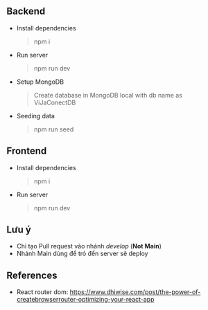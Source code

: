 ## Backend

-   Install dependencies
    > npm i
-   Run server
    > npm run dev
-   Setup MongoDB
    > Create database in MongoDB local with db name as ViJaConectDB
-   Seeding data
    > npm run seed

## Frontend

-   Install dependencies
    > npm i
-   Run server

    > npm run dev

## Lưu ý

-   Chỉ tạo Pull request vào nhánh _develop_ (**Not Main**)
-   Nhánh Main dùng để trỏ đến server sẽ deploy

## References

-   React router dom: https://www.dhiwise.com/post/the-power-of-createbrowserrouter-optimizing-your-react-app

